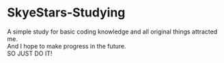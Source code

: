 # SkyeStars-Studying
A simple study for basic coding knowledge and all original things attracted me.   
And I hope to make progress in the future.  
SO JUST DO IT!
